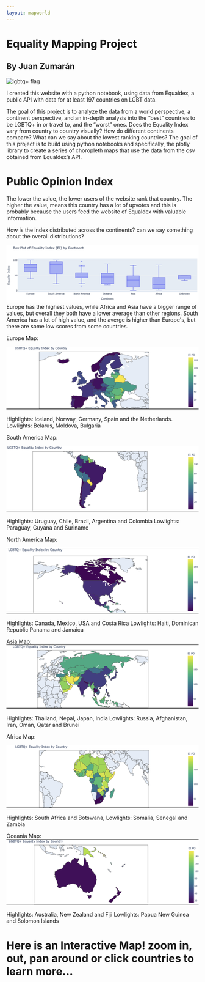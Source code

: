 ```yaml
---
layout: mapworld
---
```


# Equality Mapping Project
## By Juan Zumarán
![lgbtq+ flag](https://encrypted-tbn0.gstatic.com/images?q=tbn:ANd9GcQ41Q1pAxI_KhPAm_mv_dr1-1Bh9cKNh86d2A&s)

I created this website with a python notebook, using data from Equaldex, a public API with data for at least 197 countries on LGBT data. 

The goal of this project is to analyze the data from a world perspective, a continent perspective, and an in-depth analysis into the “best” countries to be LGBTQ+ in or travel to, and the “worst” ones. Does the Equality Index vary from country to country visually? How do different continents compare? What can we say about the lowest ranking countries? 
The goal of this project is to build using python notebooks and specifically, the plotly library to create a series of choropleth maps that use the data from the csv obtained from Equaldex’s API. 

# Public Opinion Index
The lower the value, the lower users of the website rank that country. The higher the value, means this country has a lot of upvotes and this is probably because the users feed the website of Equaldex with valuable information. 

How is the index distributed across the continents? can we say something about the overall distributions?

![Box Plots](boxplots.jpg)
Europe has the highest values, while Africa and Asia have a bigger range of values, but overall they both have a lower average than other regions. South America has a lot of high value, and the averge is higher than Europe's, but there are some low scores from some countries.

Europe Map:

![Europe](europe.jpg)

Highlights: Iceland, Norway, Germany, Spain and the Netherlands.
Lowlights: Belarus, Moldova, Bulgaria

South America Map:

![South America](southamerica.jpg)

Highlights: Uruguay, Chile, Brazil, Argentina and Colombia
Lowlights: Paraguay, Guyana and Suriname

North America Map:

![North America](northamerica.jpg)

Highlights: Canada, Mexico, USA and Costa Rica
Lowlights: Haiti, Dominican Republic Panama and Jamaica

Asia Map:
![Asia](asia.jpg)

Highlights: Thailand, Nepal, Japan, India
Lowlights: Russia, Afghanistan, Iran, Oman, Qatar and Brunei

Africa Map:

![Africa](africa.jpg)


Highlights: South Africa and Botswana, 
Lowlights: Somalia, Senegal and Zambia

Oceania Map:
![Oceania](oceania.jpg)


Highlights: Australia, New Zealand and Fiji
Lowlights: Papua New Guinea and Solomon Islands

# Here is an Interactive Map! zoom in, out, pan around or click countries to learn more...


